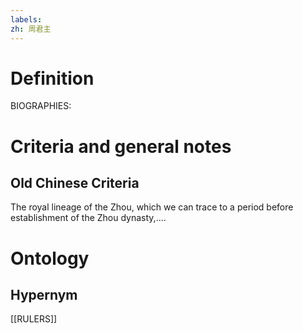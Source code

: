 ```yaml
---
labels: 
zh: 周君主
---
```


# Definition
BIOGRAPHIES:
# Criteria and general notes
## Old Chinese Criteria
The royal lineage of the Zhou, which we can trace to a period before establishment of the Zhou dynasty,....
# Ontology

## Hypernym
[[RULERS]]